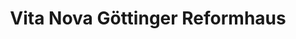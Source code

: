 ---
title: "Vita Nova Göttinger Reformhaus"
url: /goettingen/vita-nova-goettinger-reformhaus/
shop: Supermarkt
---